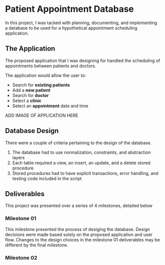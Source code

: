 # Patient Appointment Database
In this project, I was tacked with planning, documenting, and implementing a database to be used for a hypothetical appointment scheduling application.

## The Application
The proposed application that I was designing for handled the scheduling of appointments between patients and doctors.

The application would allow the user to:
* Search for **existing patients**
* Add a **new patient**
* Search for **doctor**
* Select a **clinic**
* Select an **appointment** date and time

ADD IMAGE OF APPLICATION HERE

## Database Design
There were a couple of criteria pertaining to the design of the database. 

1) The database had to use normalization, constraints, and abstraction layers
2) Each table required a view, an insert, an update, and a delete stored procedure
3) Stored procedures had to have explicit transactions, error handling, and testing code included in the script

## Deliverables
This project was presented over a series of 4 milestones, detailed below

### Milestone 01
This milestone presented the process of desiging the database. Design decisions were made based solely on the proposed application and user flow. Changes to the design choices in the milestone 01 deliverables may be different by the final milestone.

### Milestone 02
